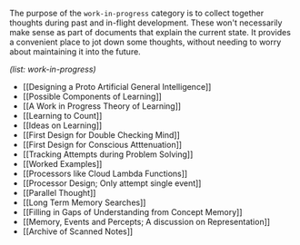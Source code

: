 The purpose of the `work-in-progress` category is to collect together thoughts during past and in-flight development. These won't necessarily make sense as part of documents that explain the current state. It provides a convenient place to jot down some thoughts, without needing to worry about maintaining it into the future.

_(list: work-in-progress)_

* [[Designing a Proto Artificial General Intelligence]]
* [[Possible Components of Learning]]
* [[A Work in Progress Theory of Learning]]
* [[Learning to Count]]
* [[Ideas on Learning]]
* [[First Design for Double Checking Mind]]
* [[First Design for Conscious Atttenuation]]
* [[Tracking Attempts during Problem Solving]]
* [[Worked Examples]]
* [[Processors like Cloud Lambda Functions]]
* [[Processor Design; Only attempt single event]]
* [[Parallel Thought]]
* [[Long Term Memory Searches]]
* [[Filling in Gaps of Understanding from Concept Memory]]
* [[Memory, Events and Percepts; A discussion on Representation]]
* [[Archive of Scanned Notes]]

